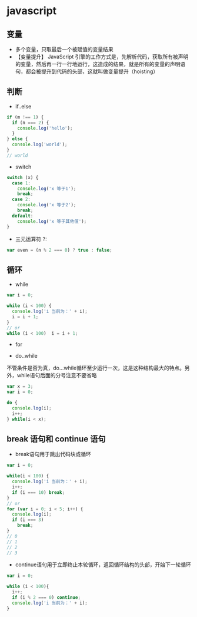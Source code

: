 # javascript 

## 变量

- 多个变量，只取最后一个被赋值的变量结果
- 【变量提升】 JavaScript 引擎的工作方式是，先解析代码，获取所有被声明的变量，然后再一行一行地运行，这造成的结果，就是所有的变量的声明语句，都会被提升到代码的头部，这就叫做变量提升（hoisting）

## 判断

- if..else

``` js
if (m !== 1) {
  if (n === 2) {
    console.log('hello');
  }
} else {
  console.log('world');
}
// world
```

- switch

``` js
switch (x) {
  case 1:
    console.log('x 等于1');
    break;
  case 2:
    console.log('x 等于2');
    break;
  default:
    console.log('x 等于其他值');
}
```

- 三元运算符 ?:

``` js
var even = (n % 2 === 0) ? true : false;
```

## 循环

- while
``` js
var i = 0;

while (i < 100) {
  console.log('i 当前为：' + i);
  i = i + 1;
}
// or
while (i < 100)  i = i + 1;
```

- for
  
- do..while

不管条件是否为真，do...while循环至少运行一次，这是这种结构最大的特点。另外，while语句后面的分号注意不要省略

``` js
var x = 3;
var i = 0;

do {
  console.log(i);
  i++;
} while(i < x);
```

## break 语句和 continue 语句

- break语句用于跳出代码块或循环

``` js
var i = 0;

while(i < 100) {
  console.log('i 当前为：' + i);
  i++;
  if (i === 10) break;
}
// or
for (var i = 0; i < 5; i++) {
  console.log(i);
  if (i === 3)
    break;
}
// 0
// 1
// 2
// 3
```

- continue语句用于立即终止本轮循环，返回循环结构的头部，开始下一轮循环

``` js
var i = 0;

while (i < 100){
  i++;
  if (i % 2 === 0) continue;
  console.log('i 当前为：' + i);
}
```